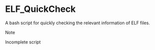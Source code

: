 # ELF_QuickCheck

A bash script for quickly checking the relevant information of ELF files.

> [!NOTE]
> Incomplete script
